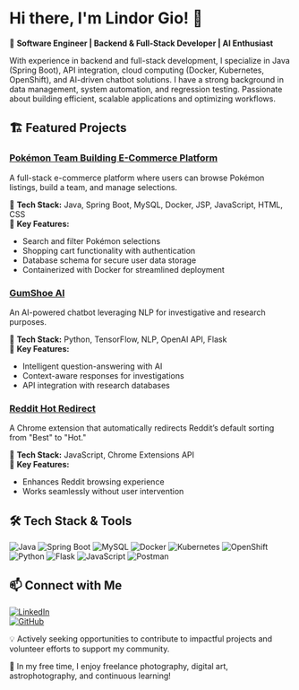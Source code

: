 # Hi there, I'm Lindor Gio! 👋

🚀 **Software Engineer | Backend & Full-Stack Developer | AI Enthusiast**  

With experience in backend and full-stack development, I specialize in Java (Spring Boot), API integration, cloud computing (Docker, Kubernetes, OpenShift), and AI-driven chatbot solutions. I have a strong background in data management, system automation, and regression testing. Passionate about building efficient, scalable applications and optimizing workflows.

## 🏗️ Featured Projects
### [Pokémon Team Building E-Commerce Platform](https://github.com/lindorG/Pokemon-Team-Builder-E-Commerce-Platform)
A full-stack e-commerce platform where users can browse Pokémon listings, build a team, and manage selections.

🔹 **Tech Stack:** Java, Spring Boot, MySQL, Docker, JSP, JavaScript, HTML, CSS  
📌 **Key Features:**
- Search and filter Pokémon selections
- Shopping cart functionality with authentication
- Database schema for secure user data storage
- Containerized with Docker for streamlined deployment

### [GumShoe AI](https://github.com/lindorG/GumShoe-AI)
An AI-powered chatbot leveraging NLP for investigative and research purposes.

🔹 **Tech Stack:** Python, TensorFlow, NLP, OpenAI API, Flask  
📌 **Key Features:**
- Intelligent question-answering with AI
- Context-aware responses for investigations
- API integration with research databases

### [Reddit Hot Redirect](https://github.com/lindorG/Reddit-Hot-Redirect)
A Chrome extension that automatically redirects Reddit’s default sorting from "Best" to "Hot."

🔹 **Tech Stack:** JavaScript, Chrome Extensions API  
📌 **Key Features:**
- Enhances Reddit browsing experience
- Works seamlessly without user intervention

## 🛠️ Tech Stack & Tools
![Java](https://img.shields.io/badge/Java-ED8B00?style=for-the-badge&logo=java&logoColor=white)
![Spring Boot](https://img.shields.io/badge/Spring_Boot-6DB33F?style=for-the-badge&logo=spring-boot&logoColor=white)
![MySQL](https://img.shields.io/badge/MySQL-005C84?style=for-the-badge&logo=mysql&logoColor=white)
![Docker](https://img.shields.io/badge/Docker-2496ED?style=for-the-badge&logo=docker&logoColor=white)
![Kubernetes](https://img.shields.io/badge/Kubernetes-326CE5?style=for-the-badge&logo=kubernetes&logoColor=white)
![OpenShift](https://img.shields.io/badge/OpenShift-EE0000?style=for-the-badge&logo=red-hat-open-shift&logoColor=white)
![Python](https://img.shields.io/badge/Python-3776AB?style=for-the-badge&logo=python&logoColor=white)
![Flask](https://img.shields.io/badge/Flask-000000?style=for-the-badge&logo=flask&logoColor=white)
![JavaScript](https://img.shields.io/badge/JavaScript-F7DF1E?style=for-the-badge&logo=javascript&logoColor=black)
![Postman](https://img.shields.io/badge/Postman-FF6C37?style=for-the-badge&logo=postman&logoColor=white)

## 📫 Connect with Me
[![LinkedIn](https://img.shields.io/badge/LinkedIn-Lindor_Gio-0077B5?style=for-the-badge&logo=linkedin)](https://www.linkedin.com/in/lindor-gio/)  
[![GitHub](https://img.shields.io/badge/GitHub-lindorG-181717?style=for-the-badge&logo=github)](https://github.com/lindorG)

💡 Actively seeking opportunities to contribute to impactful projects and volunteer efforts to support my community.

📸 In my free time, I enjoy freelance photography, digital art, astrophotography, and continuous learning!
